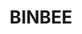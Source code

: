 ---
lastmod: '2025-04-06T06:05:21+00:00'
latitude: -20.016612
layout: suburb
longitude: 148.457987
postcode: '4805'
state: QLD
title: BINBEE
url: /qld/binbee/
---